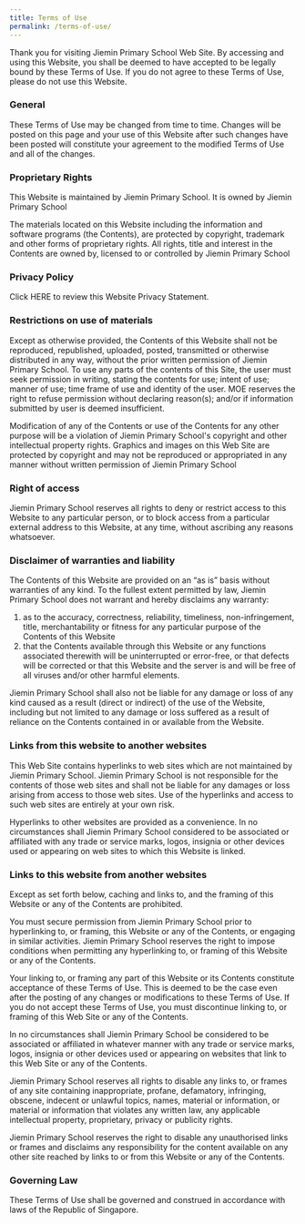 ```yaml
---
title: Terms of Use
permalink: /terms-of-use/
---
```

Thank you for visiting Jiemin Primary School Web Site. By accessing and using this Website, you shall be deemed to have accepted to be legally bound by these Terms of Use. If you do not agree to these Terms of Use, please do not use this Website.

### General 

These Terms of Use may be changed from time to time. Changes will be posted on this page and your use of this Website after such changes have been posted will constitute your agreement to the modified Terms of Use and all of the changes.

### Proprietary Rights

This Website is maintained by Jiemin Primary School. It is owned by Jiemin Primary School

The materials located on this Website including the information and software programs (the Contents), are protected by copyright, trademark and other forms of proprietary rights. All rights, title and interest in the Contents are owned by, licensed to or controlled by Jiemin Primary School

### Privacy Policy

Click HERE to review this Website Privacy Statement.

### Restrictions on use of materials

Except as otherwise provided, the Contents of this Website shall not be reproduced, republished, uploaded, posted, transmitted or otherwise distributed in any way, without the prior written permission of Jiemin Primary School. To use any parts of the contents of this Site, the user must seek permission in writing, stating the contents for use; intent of use; manner of use; time frame of use and identity of the user. MOE reserves the right to refuse permission without declaring reason(s); and/or if information submitted by user is deemed insufficient.

Modification of any of the Contents or use of the Contents for any other purpose will be a violation of Jiemin Primary School's copyright and other intellectual property rights. Graphics and images on this Web Site are protected by copyright and may not be reproduced or appropriated in any manner without written permission of Jiemin Primary School

### Right of access

Jiemin Primary School reserves all rights to deny or restrict access to this Website to any particular person, or to block access from a particular external address to this Website, at any time, without ascribing any reasons whatsoever.

### Disclaimer of warranties and liability

The Contents of this Website are provided on an “as is” basis without warranties of any kind. To the fullest extent permitted by law, Jiemin Primary School does not warrant and hereby disclaims any warranty:

1.  as to the accuracy, correctness, reliability, timeliness, non-infringement, title, merchantability or fitness for any particular purpose of the Contents of this Website
2.  that the Contents available through this Website or any functions associated therewith will be uninterrupted or error-free, or that defects will be corrected or that this Website and the server is and will be free of all viruses and/or other harmful elements.

Jiemin Primary School shall also not be liable for any damage or loss of any kind caused as a result (direct or indirect) of the use of the Website, including but not limited to any damage or loss suffered as a result of reliance on the Contents contained in or available from the Website.

### Links from this website to another websites

This Web Site contains hyperlinks to web sites which are not maintained by Jiemin Primary School. Jiemin Primary School is not responsible for the contents of those web sites and shall not be liable for any damages or loss arising from access to those web sites. Use of the hyperlinks and access to such web sites are entirely at your own risk.

Hyperlinks to other websites are provided as a convenience. In no circumstances shall Jiemin Primary School considered to be associated or affiliated with any trade or service marks, logos, insignia or other devices used or appearing on web sites to which this Website is linked.

### Links to this website from another websites

Except as set forth below, caching and links to, and the framing of this Website or any of the Contents are prohibited.

You must secure permission from Jiemin Primary School prior to hyperlinking to, or framing, this Website or any of the Contents, or engaging in similar activities. Jiemin Primary School reserves the right to impose conditions when permitting any hyperlinking to, or framing of this Website or any of the Contents.

Your linking to, or framing any part of this Website or its Contents constitute acceptance of these Terms of Use. This is deemed to be the case even after the posting of any changes or modifications to these Terms of Use. If you do not accept these Terms of Use, you must discontinue linking to, or framing of this Web Site or any of the Contents.

In no circumstances shall Jiemin Primary School be considered to be associated or affiliated in whatever manner with any trade or service marks, logos, insignia or other devices used or appearing on websites that link to this Web Site or any of the Contents.

Jiemin Primary School reserves all rights to disable any links to, or frames of any site containing inappropriate, profane, defamatory, infringing, obscene, indecent or unlawful topics, names, material or information, or material or information that violates any written law, any applicable intellectual property, proprietary, privacy or publicity rights.

Jiemin Primary School reserves the right to disable any unauthorised links or frames and disclaims any responsibility for the content available on any other site reached by links to or from this Website or any of the Contents.

### Governing Law

These Terms of Use shall be governed and construed in accordance with laws of the Republic of Singapore.